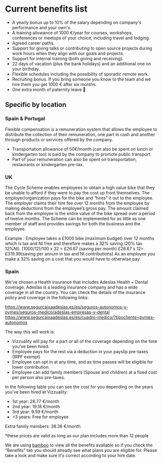 # Current benefits list

- A yearly bonus up to 10% of the salary depending on company's performance and your own's.
- A training allowance of 1000 €/year for courses, workshops, conferences or meetups of your choice, including travel and lodging.
- Agreed career paths.
- Support for giving talks or contributing to open source projects during work hours when they align with our goals and projects.
- Support for internal training (both giving and receiving).
- 22 days of vacation (plus the bank holidays) and an additional one on your birthday.
- Flexible schedules including the possibility of sporadic remote work.
- Recruiting bonus. If you bring someone you know to the team and we hire them you get 1000 € after six months.
- One extra month of paternity leave :baby:

## Specific by location

### Spain & Portugal

Flexible compensation is a remuneration system that allows the employee to distribute the collection of their remuneration, one part in cash and another through products or services offered by the company.

- Transportation allowance of 50€/month (can also be spent on lunch or kindergarten too) is paid by the company to promote public transport.
- Part of your remuneration can also be spent on transportation, restaurants or kindergarten pre-tax.

### UK

The Cycle Scheme enables employees to obtain a high value bike that they be unable to afford if they were to pay the cost up front themselves. The employer/organization pays for the bike and “hires” it out to the employee. The employer claims their hire fee over 12 months from the employee by making deductions from the employee’s gross pay. The amount claimed back from the employee is the entire value of the bike spread over a period of twelve months. The Scheme can be implemented for as little as one member of staff and provides savings for both the business and the employee.

Example : Employee takes a £1000 bike (maximum budget) over 12 months which is tax and NI free and therefore makes a 32% saving (20% tax 12%NI).
(1000/12)/100 x 32 = £26.67 (saving per month)
£26.67 x 12= £319.99(saving per annum in tax and NI contributions)
As an employee you make a 32% saving on a cost that you would have to otherwise pay.

### Spain

We've chosen a Health insurance that includes Adeslas Health + Dental coverage. Adeslas is a leading insurance company and has a wide coverage in all the country. You can check the details of the insurance policy and coverage in the following links:

https://www.segurcaixaadeslas.es/es/seguros-autonomos-y-pymes/seguros-medico/adeslas-empresas-y-dental
https://www.segurcaixaadeslas.es/es/cuadro-medico/?tipocliente=pymes-autonomos

The way this will work is:

- Vizzuality will pay for a part or all of the coverage depending on the time you've been hired.
- Employee pays for the rest via a deduction in your payslip pre-taxes (IRPF exempt)
- Employee can opt in at any time, and as time passes will be eligible for lower contribution.
- Employee can add family members (Spouse and children) at a fixed cost per person also pre-taxes.

In the following table you can see the cost for you depending on the years you've been hired at Vizzuality:

- 1st year: 28.77 €/month
- 2nd year: 19.18 €/month
- 3rd year: 9.59 €/month
- \>3 years: Free for employee

Extra family members: 38.36 €/month

*these prices are valid as long as our plan includes more than 12 people

We are using [bamboo](https://vizzuality.bamboohr.co.uk/) to view all the benefits available so if you check the "Benefits" tab you should already see what plans you are eligible for. Please take a look and make sure it's correct according to your hire date.
